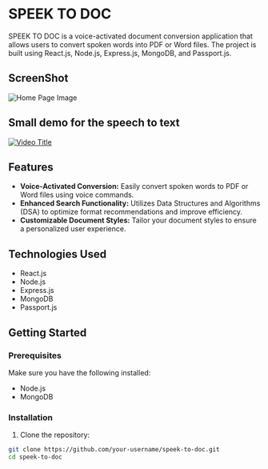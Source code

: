 # SPEEK TO DOC

SPEEK TO DOC is a voice-activated document conversion application that allows users to convert spoken words into PDF or Word files. The project is built using React.js, Node.js, Express.js, MongoDB, and Passport.js.

## ScreenShot

![Home Page Image](https://media.licdn.com/dms/image/D5622AQGc08Pw_Jc60g/feedshare-shrink_480/0/1702314162896?e=1706140800&v=beta&t=AhM1ZXndIPNCf6Vte0DRAXmecu_ZFCFcrlLimjvjtDo)

## Small demo for the speech to text

[![Video Title](https://img.youtube.com/vi/YOUTUBE_VIDEO_ID/0.jpg)](https://www.linkedin.com/feed/update/urn:li:activity:7138123872188432384?updateEntityUrn=urn%3Ali%3Afs_updateV2%3A%28urn%3Ali%3Aactivity%3A7138123872188432384%2CFEED_DETAIL%2CEMPTY%2CDEFAULT%2Cfalse%29&originTrackingId=DXFpsf0lQUaKqMI64dRRWw%3D%3D&lipi=urn%3Ali%3Apage%3Ad_flagship3_profile_view_base_recent_activity_content_view%3BPfl8ic4zQma9fIRyifoOSQ%3D%3D)



## Features

- **Voice-Activated Conversion:** Easily convert spoken words to PDF or Word files using voice commands.
- **Enhanced Search Functionality:** Utilizes Data Structures and Algorithms (DSA) to optimize format recommendations and improve efficiency.
- **Customizable Document Styles:** Tailor your document styles to ensure a personalized user experience.

## Technologies Used

- React.js
- Node.js
- Express.js
- MongoDB
- Passport.js

## Getting Started

### Prerequisites

Make sure you have the following installed:

- Node.js
- MongoDB

### Installation

1. Clone the repository:

```bash
git clone https://github.com/your-username/speek-to-doc.git
cd speek-to-doc
